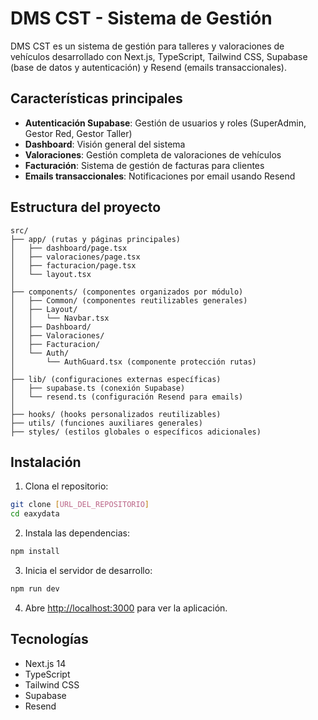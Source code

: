 # DMS CST - Sistema de Gestión

DMS CST es un sistema de gestión para talleres y valoraciones de vehículos desarrollado con Next.js, TypeScript, Tailwind CSS, Supabase (base de datos y autenticación) y Resend (emails transaccionales).

## Características principales

- **Autenticación Supabase**: Gestión de usuarios y roles (SuperAdmin, Gestor Red, Gestor Taller)
- **Dashboard**: Visión general del sistema
- **Valoraciones**: Gestión completa de valoraciones de vehículos
- **Facturación**: Sistema de gestión de facturas para clientes
- **Emails transaccionales**: Notificaciones por email usando Resend

## Estructura del proyecto

```
src/
├── app/ (rutas y páginas principales)
│   ├── dashboard/page.tsx
│   ├── valoraciones/page.tsx
│   ├── facturacion/page.tsx
│   └── layout.tsx
│
├── components/ (componentes organizados por módulo)
│   ├── Common/ (componentes reutilizables generales)
│   ├── Layout/
│   │   └── Navbar.tsx
│   ├── Dashboard/
│   ├── Valoraciones/
│   ├── Facturacion/
│   └── Auth/
│       └── AuthGuard.tsx (componente protección rutas)
│
├── lib/ (configuraciones externas específicas)
│   ├── supabase.ts (conexión Supabase)
│   └── resend.ts (configuración Resend para emails)
│
├── hooks/ (hooks personalizados reutilizables)
├── utils/ (funciones auxiliares generales)
├── styles/ (estilos globales o específicos adicionales)
```

## Instalación

1. Clona el repositorio:
```bash
git clone [URL_DEL_REPOSITORIO]
cd eaxydata
```

2. Instala las dependencias:
```bash
npm install
```

3. Inicia el servidor de desarrollo:
```bash
npm run dev
```

4. Abre [http://localhost:3000](http://localhost:3000) para ver la aplicación.

## Tecnologías

- Next.js 14
- TypeScript
- Tailwind CSS
- Supabase
- Resend
